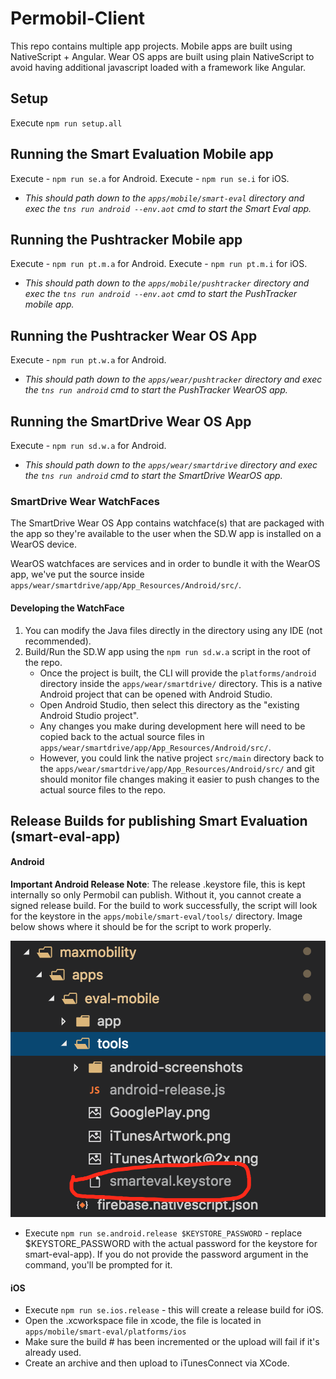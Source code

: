 # Permobil-Client

This repo contains multiple app projects.
Mobile apps are built using NativeScript + Angular.
Wear OS apps are built using plain NativeScript to avoid having additional javascript loaded with a framework like Angular.

## Setup

Execute `npm run setup.all`

## Running the Smart Evaluation Mobile app

Execute - `npm run se.a` for Android.
Execute - `npm run se.i` for iOS.

- _This should path down to the `apps/mobile/smart-eval` directory and exec the `tns run android --env.aot` cmd to start the Smart Eval app._

## Running the Pushtracker Mobile app

Execute - `npm run pt.m.a` for Android.
Execute - `npm run pt.m.i` for iOS.

- _This should path down to the `apps/mobile/pushtracker` directory and exec the `tns run android --env.aot` cmd to start the PushTracker mobile app._

## Running the Pushtracker Wear OS App

Execute - `npm run pt.w.a` for Android.

- _This should path down to the `apps/wear/pushtracker` directory and exec the `tns run android` cmd to start the PushTracker WearOS app._

## Running the SmartDrive Wear OS App

Execute - `npm run sd.w.a` for Android.

- _This should path down to the `apps/wear/smartdrive` directory and exec the `tns run android` cmd to start the SmartDrive WearOS app._

### SmartDrive Wear WatchFaces

The SmartDrive Wear OS App contains watchface(s) that are packaged with the app so they're available to the user when the SD.W app is installed on a WearOS device.

WearOS watchfaces are services and in order to bundle it with the WearOS app, we've put the source inside `apps/wear/smartdrive/app/App_Resources/Android/src/`.

#### Developing the WatchFace

1. You can modify the Java files directly in the directory using any IDE (not recommended).
2. Build/Run the SD.W app using the `npm run sd.w.a` script in the root of the repo.
    - Once the project is built, the CLI will provide the `platforms/android` directory inside the `apps/wear/smartdrive/` directory. This is a native Android project that can be opened with Android Studio.
    - Open Android Studio, then select this directory as the "existing Android Studio project".
    - Any changes you make during development here will need to be copied back to the actual source files in `apps/wear/smartdrive/app/App_Resources/Android/src/`.
    - However, you could link the native project `src/main` directory back to the `apps/wear/smartdrive/app/App_Resources/Android/src/` and git should monitor file changes making it easier to push changes to the actual source files to the repo.

## Release Builds for publishing Smart Evaluation (smart-eval-app)

#### Android

**Important Android Release Note**: The release .keystore file, this is kept internally so only Permobil can publish. Without it, you cannot create a signed release build.
For the build to work successfully, the script will look for the keystore in the `apps/mobile/smart-eval/tools/` directory. Image below shows where it should be for the script to work properly.

![keystore](./apps/mobile/smart-eval/tools/keystore_directory.png)

- Execute `npm run se.android.release $KEYSTORE_PASSWORD` - replace \$KEYSTORE_PASSWORD with the actual password for the keystore for smart-eval-app). If you do not provide the password argument in the command, you'll be prompted for it.

#### iOS

- Execute `npm run se.ios.release` - this will create a release build for iOS.
- Open the .xcworkspace file in xcode, the file is located in `apps/mobile/smart-eval/platforms/ios`
- Make sure the build # has been incremented or the upload will fail if it's already used.
- Create an archive and then upload to iTunesConnect via XCode.
